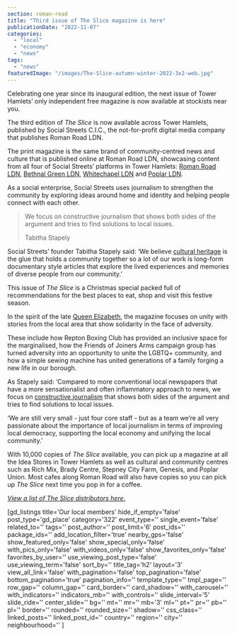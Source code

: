 ```yaml
---
section: roman-road
title: "Third issue of The Slice magazine is here"
publicationDate: "2022-11-07"
categories: 
  - "local"
  - "economy"
  - "news"
tags: 
  - "news"
featuredImage: "/images/The-Slice-autumn-winter-2022-3x2-web.jpg"
---
```


Celebrating one year since its inaugural edition, the next issue of Tower Hamlets’ only independent free magazine is now available at stockists near you.

The third edition of _The Slice_ is now available across Tower Hamlets, published by Social Streets C.I.C., the not-for-profit digital media company that publishes Roman Road LDN. 

The print magazine is the same brand of community-centred news and culture that is published online at Roman Road LDN, showcasing content from all four of Social Streets’ platforms in Tower Hamlets: [Roman Road LDN](https://romanroadlondon.com/), [Bethnal Green LDN](https://bethnalgreenlondon.co.uk/), [Whitechapel LDN](https://whitechapellondon.co.uk/) and [Poplar LDN](https://poplarlondon.co.uk/).

As a social enterprise, Social Streets uses journalism to strengthen the community by exploring ideas around home and identity and helping people connect with each other.

> We focus on constructive journalism that shows both sides of the argument and tries to find solutions to local issues.  
> 
> Tabitha Stapely

Social Streets’ founder Tabitha Stapely said: ‘We believe [cultural heritage](https://romanroadlondon.com/local/culture-heritage/heritage/) is the glue that holds a community together so a lot of our work is long-form documentary style articles that explore the lived experiences and memories of diverse people from our community.’

This issue of _The Slice_ is a Christmas special packed full of recommendations for the best places to eat, shop and visit this festive season. 

In the spirit of the late [Queen Elizabeth](https://romanroadlondon.com/queen-elizabeth-visiting-east-end/), the magazine focuses on unity with stories from the local area that show solidarity in the face of adversity. 

These include how Repton Boxing Club has provided an inclusive space for the marginalised, how the Friends of Joiners Arms campaign group has turned adversity into an opportunity to unite the LGBTQ+ community, and how a simple sewing machine has united generations of a family forging a new life in our borough.

As Stapely said: ‘Compared to more conventional local newspapers that have a more sensationalist and often inflammatory approach to news, we focus on [constructive journalism](https://romanroadlondon.com/liveable-streets-case-for-reversal-tower-hamlets/) that shows both sides of the argument and tries to find solutions to local issues. 

‘We are still very small - just four core staff - but as a team we’re all very passionate about the importance of local journalism in terms of improving local democracy, supporting the local economy and unifying the local community.’ 

With 10,000 copies of _The Slice_ available, you can pick up a magazine at all the Idea Stores in Tower Hamlets as well as cultural and community centres such as Rich Mix, Brady Centre, Stepney City Farm, Genesis, and Poplar Union. Most cafes along Roman Road will also have copies so you can pick up _The Slice_ next time you pop in for a coffee. 

[_View a list of The Slice distributors here_.](https://theslicemagazine.co.uk/distributors/)

\[gd\_listings title='Our local members' hide\_if\_empty='false' post\_type='gd\_place' category='322' event\_type='' single\_event='false' related\_to='' tags='' post\_author='' post\_limit='6' post\_ids='' package\_ids='' add\_location\_filter='true' nearby\_gps='false' show\_featured\_only='false' show\_special\_only='false' with\_pics\_only='false' with\_videos\_only='false' show\_favorites\_only='false' favorites\_by\_user='' use\_viewing\_post\_type='false' use\_viewing\_term='false' sort\_by='' title\_tag='h2' layout='3' view\_all\_link='false' with\_pagination='false' top\_pagination='false' bottom\_pagination='true' pagination\_info='' template\_type='' tmpl\_page='' row\_gap='' column\_gap='' card\_border='' card\_shadow='' with\_carousel='' with\_indicators='' indicators\_mb='' with\_controls='' slide\_interval='5' slide\_ride='' center\_slide='' bg='' mt='' mr='' mb='3' ml='' pt='' pr='' pb='' pl='' border='' rounded='' rounded\_size='' shadow='' css\_class='' linked\_posts='' linked\_post\_id='' country='' region='' city='' neighbourhood='' \]
